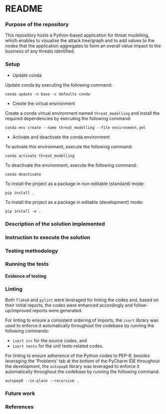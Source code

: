 # README #

### Purpose of the repository ###

This repository hosts a Python-based application for threat modelling, which enables to visualise the attack tree/graph and to add values to the nodes that the application aggregates to form an overall value impact to the business of any threats identified.

### Setup ###

* Update conda

Update conda by executing the following command:

`conda update -n base -c defaults conda`

* Create the virtual environment

Create a conda virtual environment named `threat_modelling` and install the required dependencies by executing the 
following command: 

`conda env create --name threat_modelling --file environment.yml`

* Activate and deactivate the conda environment

To activate this environment, execute the following command:

`conda activate threat_modelling`

To deactivate the environment, execute the following command:

`conda deactivate`

To install the project as a package in non-editable (standard) mode:

`pip install .`

To install the project as a package in editable (development) mode:

`pip install -e .`

### Description of the solution implemented ###

### Instruction to execute the solution ###

### Testing methodology ###

### Running the tests ###

#### Evidence of testing ####

### Linting ###

Both `flake8` and `pylint` were leveraged for linting the codes and, based on their initial reports, the codes 
were enhanced accordingly and follow-up/improved reports were generated.

For linting to ensure a consistent ordering of imports, the `isort` library was used to enforce it automatically 
throughout the codebase by running the following commands: 

- `isort src` for the source codes, and 
- `isort tests` for the unit tests-related codes.

For linting to ensure adherence of the Python codes to PEP-8, besides leveraging the 'Problems' tab at the bottom of the 
PyCharm IDE throughout the development, the `autopep8` library was leveraged to enforce it automatically throughout the 
codebase by running the following command: 

`autopep8 --in-place --recursive .`

### Future work ###

### References ###
